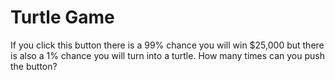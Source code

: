 # Turtle Game
If you click this button there is a 99% chance you will win $25,000 but there is also a 1% chance you will turn into a turtle. How many times can you push the button?
